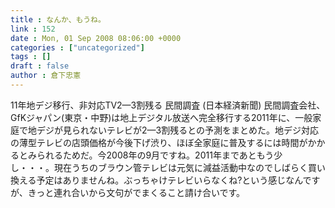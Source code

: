 ```yaml
---
title : なんか、もうね。
link : 152
date : Mon, 01 Sep 2008 08:06:00 +0000
categories : ["uncategorized"]
tags : []
draft : false
author : 倉下忠憲
---
```


11年地デジ移行、非対応TV2—3割残る 民間調査 (日本経済新聞) 民間調査会社、GfKジャパン(東京・中野)は地上デジタル放送へ完全移行する2011年に、一般家庭で地デジが見られないテレビが2—3割残るとの予測をまとめた。地デジ対応の薄型テレビの店頭価格が今後下げ渋り、ほぼ全家庭に普及するには時間がかかるとみられるためだ。今2008年の9月ですね。2011年まであともう少し・・・。現在うちのブラウン管テレビは元気に減益活動中なのでしばらく買い換える予定はありませんね。ぶっちゃけテレビいらなくね?という感じなんですが、きっと連れ合いから文句がでまくること請け合いです。
